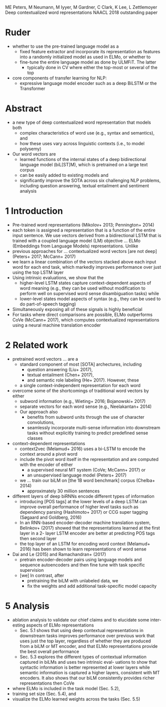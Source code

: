 ME Peters, M Neumann, M Iyyer, M Gardner, C Clark, K Lee, L Zettlemoyer
Deep contextualized word representations
NAACL 2018 outstanding paper

# Ruder

* whether to use the pre-trained language model as a
  * fixed feature extractor and incorporate its representation as features into
    a randomly initialized model as used in ELMo, or whether to
  * fine-tune the entire language model as done by ULMFiT. The latter
    * typically done in CV where either the top-most or several of the top
* core components of transfer learning for NLP:
  * expressive language model encoder such as a deep BiLSTM or the Transformer

# Abstract

* a new type of deep contextualized word representation that models both
  * complex characteristics of word use (e.g., syntax and semantics), and
  * how these uses vary across linguistic contexts (i.e., to model polysemy)
* Our word vectors are
  * learned functions of the internal states of a deep bidirectional language
    model (biL[ST]M), which is pretrained on a large text corpus
  * can be easily added to existing models and
  * significantly improve the SOTA across six challenging NLP problems,
    including question answering, textual entailment and sentiment analysis

# 1 Introduction

* Pre-trained word representations (Mikolov+ 2013; Pennington+ 2014)
* each token is assigned a representation that is a function of the entire
  input sentence. We use vectors derived from a bidirectional LSTM that is
  trained with a coupled language model (LM) objective ... ELMo (Embeddings
  from Language Models) representations.  Unlike
* previous approaches for ... contextualized word vectors [are not deep]
  (Peters+ 2017; McCann+ 2017)
* we learn a linear combination of the vectors stacked above each input word
  for each end task, which markedly improves performance over just using the
  top LSTM layer
* Using intrinsic evaluations, we show that the
  * higher-level LSTM states
  capture context-dependent aspects of word meaning (e.g., they can be used
  without modification to perform well on supervised word sense disambiguation
  tasks) while
  * lower-level states model aspects of syntax (e.g., they can be used to do
    part-of-speech tagging)
* Simultaneously exposing all of these signals is highly beneficial
* For tasks where direct comparisons are possible, ELMo outperforms CoVe
  (McCann+ 2017), which computes contextualized representations using a
  neural machine translation encoder

# 2 Related work

* pretrained word vectors ... are a
  * standard component of most [SOTA] archectures, including
    * question answering (Liu+ 2017),
    * textual entailment (Chen+ 2017),
    * and semantic role labeling (He+ 2017). However, these
  * a single context-independent representation for each word
* overcome some of the shortcomings of traditional word vectors by either
  * subword information (e.g., Wieting+ 2016; Bojanowski+ 2017)
  * separate vectors for each word sense (e.g., Neelakantan+ 2014)
  * Our approach also
    * benefits from subword units through the use of character convolutions,
    * seamlessly incorporate multi-sense information into downstream tasks
      without explicitly training to predict predefined sense classes
* context-dependent representations
  * context2vec (Melamud+ 2016) uses a bi-LSTM to encode the context
    around a pivot word
  * include the pivot word itself in the representation and are computed with
    the encoder of either
    * a supervised neural MT system (CoVe; McCann+ 2017) or
    * an unsupervised language model (Peters+ 2017)
  * we ... train our biLM on [the 1B word benchmark] corpus (Chelba+ 2014)
    * approximately 30 million sentences
* different layers of deep biRNNs encode different types of information
  * introducing [POS tags] at the lower levels of a deep LSTM
    can improve overall performance of higher level tasks such as
    dependency parsing (Hashimoto+ 2017) or
    CCG super tagging (Søgaard and Goldberg, 2016)
  * In an RNN-based encoder-decoder machine translation system, Belinkov+
    (2017) showed that the representations learned at the first layer in a 2-
    layer LSTM encoder are better at predicting POS tags then second layer
  * the top layer of an LSTM for encoding word context (Melamud+ 2016)
    has been shown to learn representations of word sense
* Dai and Le (2015) and Ramachandran+ (2017)
  * pretrain encoder-decoder pairs using language models and sequence
    autoencoders and then
    fine tune with task specific supervision
  * [we] In contrast, after
    * pretraining the biLM with unlabeled data, we
    * fix the weights and add additional task-specific model capacity

# 5 Analysis

* ablation analysis to validate our chief claims and to elucidate some inter-
  esting aspects of ELMo representations
  * Sec. 5.1 shows that using deep contextual representations in downstream
    tasks improves performance
    over previous work that uses just the top layer,
    regardless of whether they are produced from a biLM or MT encoder, and that
    ELMo representations provide the best overall performance
  * Sec. 5.3 explores the different types of contextual information captured in
    biLMs and uses
    two intrinsic eval- uations to show that
    syntactic information is better represented at lower layers while
    semantic information is captured a higher layers,
    consistent with MT encoders. It also shows that
    our biLM consistently provides richer representations then CoVe
* where ELMo is included in the task model (Sec. 5.2),
* training set size (Sec. 5.4), and
* visualize the ELMo learned weights across the tasks (Sec.  5.5)
